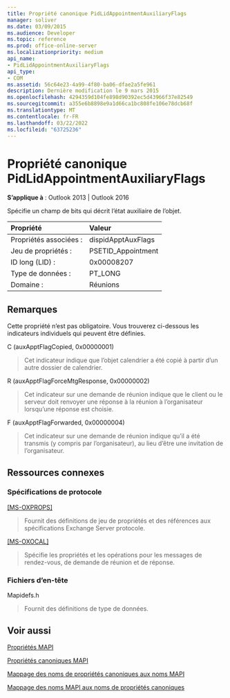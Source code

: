 ```yaml
---
title: Propriété canonique PidLidAppointmentAuxiliaryFlags
manager: soliver
ms.date: 03/09/2015
ms.audience: Developer
ms.topic: reference
ms.prod: office-online-server
ms.localizationpriority: medium
api_name:
- PidLidAppointmentAuxiliaryFlags
api_type:
- COM
ms.assetid: 56c64e23-4a99-4f80-ba06-dfae2a5fe961
description: Dernière modification le 9 mars 2015
ms.openlocfilehash: 4294359d104fe898d90392ec5d43966f37e82549
ms.sourcegitcommit: a355e6b8898e9a1d66ca1bc808fe106e78dcb68f
ms.translationtype: MT
ms.contentlocale: fr-FR
ms.lasthandoff: 03/22/2022
ms.locfileid: "63725236"
---
```

# <a name="pidlidappointmentauxiliaryflags-canonical-property"></a>Propriété canonique PidLidAppointmentAuxiliaryFlags

  
  
**S’applique à** : Outlook 2013 | Outlook 2016 
  
Spécifie un champ de bits qui décrit l’état auxiliaire de l’objet.
  
|Propriété |Valeur |
|:-----|:-----|
|Propriétés associées :  <br/> |dispidApptAuxFlags  <br/> |
|Jeu de propriétés :  <br/> |PSETID_Appointment  <br/> |
|ID long (LID) :  <br/> |0x00008207  <br/> |
|Type de données :  <br/> |PT_LONG  <br/> |
|Domaine :  <br/> |Réunions  <br/> |
   
## <a name="remarks"></a>Remarques

Cette propriété n’est pas obligatoire. Vous trouverez ci-dessous les indicateurs individuels qui peuvent être définies.
  
C (auxApptFlagCopied, 0x00000001)
  
> Cet indicateur indique que l’objet calendrier a été copié à partir d’un autre dossier de calendrier.
    
R (auxApptFlagForceMtgResponse, 0x00000002)
  
> Cet indicateur sur une demande de réunion indique que le client ou le serveur doit renvoyer une réponse à la réunion à l’organisateur lorsqu’une réponse est choisie.
    
F (auxApptFlagForwarded, 0x00000004)
  
> Cet indicateur sur une demande de réunion indique qu’il a été transmis (y compris par l’organisateur), au lieu d’être une invitation de l’organisateur.
    
## <a name="related-resources"></a>Ressources connexes

### <a name="protocol-specifications"></a>Spécifications de protocole

[[MS-OXPROPS]](https://msdn.microsoft.com/library/f6ab1613-aefe-447d-a49c-18217230b148%28Office.15%29.aspx)
  
> Fournit des définitions de jeu de propriétés et des références aux spécifications Exchange Server protocole.
    
[[MS-OXOCAL]](https://msdn.microsoft.com/library/09861fde-c8e4-4028-9346-e7c214cfdba1%28Office.15%29.aspx)
  
> Spécifie les propriétés et les opérations pour les messages de rendez-vous, de demande de réunion et de réponse.
    
### <a name="header-files"></a>Fichiers d’en-tête

Mapidefs.h
  
> Fournit des définitions de type de données.
    
## <a name="see-also"></a>Voir aussi



[Propriétés MAPI](mapi-properties.md)
  
[Propriétés canoniques MAPI](mapi-canonical-properties.md)
  
[Mappage des noms de propriétés canoniques aux noms MAPI](mapping-canonical-property-names-to-mapi-names.md)
  
[Mappage des noms MAPI aux noms de propriétés canoniques](mapping-mapi-names-to-canonical-property-names.md)

